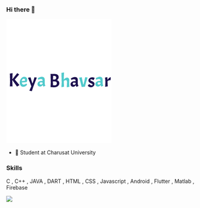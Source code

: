 ### Hi there 👋

<!--
**Keya01-star/Keya01-star** is a ✨ _special_ ✨ repository because its `README.md` (this file) appears on your GitHub profile.-->
![](keyangif.gif)

- 🔭 Student at Charusat University


### Skills

  C , C++ , JAVA , DART , HTML , CSS , Javascript , Android , Flutter , Matlab , Firebase
  
  <img src = "https://github-readme-stats.vercel.app/api?username=Keya01-star&&show_icons=true&title_color=ffffff&icon_color=bb2acf&text_color=daf7dc&bg_color=151515">
